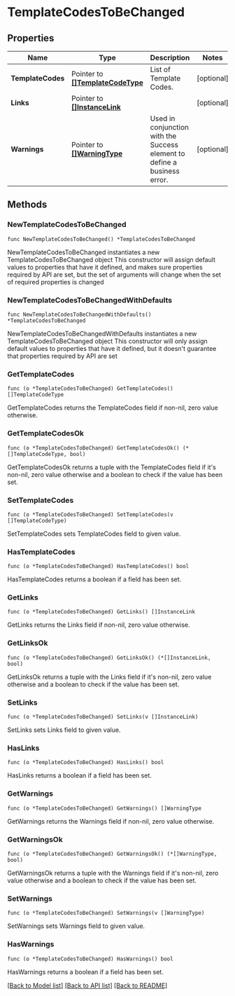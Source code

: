 # TemplateCodesToBeChanged

## Properties

Name | Type | Description | Notes
------------ | ------------- | ------------- | -------------
**TemplateCodes** | Pointer to [**[]TemplateCodeType**](TemplateCodeType.md) | List of Template Codes. | [optional] 
**Links** | Pointer to [**[]InstanceLink**](InstanceLink.md) |  | [optional] 
**Warnings** | Pointer to [**[]WarningType**](WarningType.md) | Used in conjunction with the Success element to define a business error. | [optional] 

## Methods

### NewTemplateCodesToBeChanged

`func NewTemplateCodesToBeChanged() *TemplateCodesToBeChanged`

NewTemplateCodesToBeChanged instantiates a new TemplateCodesToBeChanged object
This constructor will assign default values to properties that have it defined,
and makes sure properties required by API are set, but the set of arguments
will change when the set of required properties is changed

### NewTemplateCodesToBeChangedWithDefaults

`func NewTemplateCodesToBeChangedWithDefaults() *TemplateCodesToBeChanged`

NewTemplateCodesToBeChangedWithDefaults instantiates a new TemplateCodesToBeChanged object
This constructor will only assign default values to properties that have it defined,
but it doesn't guarantee that properties required by API are set

### GetTemplateCodes

`func (o *TemplateCodesToBeChanged) GetTemplateCodes() []TemplateCodeType`

GetTemplateCodes returns the TemplateCodes field if non-nil, zero value otherwise.

### GetTemplateCodesOk

`func (o *TemplateCodesToBeChanged) GetTemplateCodesOk() (*[]TemplateCodeType, bool)`

GetTemplateCodesOk returns a tuple with the TemplateCodes field if it's non-nil, zero value otherwise
and a boolean to check if the value has been set.

### SetTemplateCodes

`func (o *TemplateCodesToBeChanged) SetTemplateCodes(v []TemplateCodeType)`

SetTemplateCodes sets TemplateCodes field to given value.

### HasTemplateCodes

`func (o *TemplateCodesToBeChanged) HasTemplateCodes() bool`

HasTemplateCodes returns a boolean if a field has been set.

### GetLinks

`func (o *TemplateCodesToBeChanged) GetLinks() []InstanceLink`

GetLinks returns the Links field if non-nil, zero value otherwise.

### GetLinksOk

`func (o *TemplateCodesToBeChanged) GetLinksOk() (*[]InstanceLink, bool)`

GetLinksOk returns a tuple with the Links field if it's non-nil, zero value otherwise
and a boolean to check if the value has been set.

### SetLinks

`func (o *TemplateCodesToBeChanged) SetLinks(v []InstanceLink)`

SetLinks sets Links field to given value.

### HasLinks

`func (o *TemplateCodesToBeChanged) HasLinks() bool`

HasLinks returns a boolean if a field has been set.

### GetWarnings

`func (o *TemplateCodesToBeChanged) GetWarnings() []WarningType`

GetWarnings returns the Warnings field if non-nil, zero value otherwise.

### GetWarningsOk

`func (o *TemplateCodesToBeChanged) GetWarningsOk() (*[]WarningType, bool)`

GetWarningsOk returns a tuple with the Warnings field if it's non-nil, zero value otherwise
and a boolean to check if the value has been set.

### SetWarnings

`func (o *TemplateCodesToBeChanged) SetWarnings(v []WarningType)`

SetWarnings sets Warnings field to given value.

### HasWarnings

`func (o *TemplateCodesToBeChanged) HasWarnings() bool`

HasWarnings returns a boolean if a field has been set.


[[Back to Model list]](../README.md#documentation-for-models) [[Back to API list]](../README.md#documentation-for-api-endpoints) [[Back to README]](../README.md)


